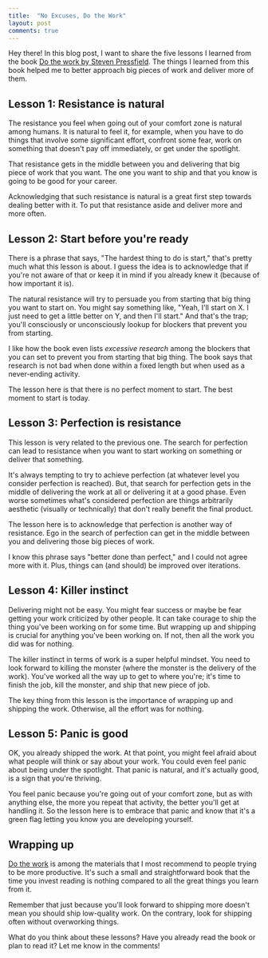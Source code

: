 ```yaml
---
title:  "No Excuses, Do the Work"
layout: post
comments: true
---
```


Hey there! In this blog post, I want to share the five lessons I learned from the book [Do the work by Steven Pressfield](https://blackirishbooks.com/product/do-the-work/). The things I learned from this book helped me to better approach big pieces of work and deliver more of them.



## Lesson 1: Resistance is natural

The resistance you feel when going out of your comfort zone is natural among humans. It is natural to feel it, for example, when you have to do things that involve some significant effort, confront some fear, work on something that doesn't pay off immediately, or get under the spotlight.

That resistance gets in the middle between you and delivering that big piece of work that you want. The one you want to ship and that you know is going to be good for your career.

Acknowledging that such resistance is natural is a great first step towards dealing better with it. To put that resistance aside and deliver more and more often.

## Lesson 2: Start before you're ready

There is a phrase that says, "The hardest thing to do is start," that's pretty much what this lesson is about. I guess the idea is to acknowledge that if you're not aware of that or keep it in mind if you already knew it (because of how important it is).

The natural resistance will try to persuade you from starting that big thing you want to start on. You might say something like, "Yeah, I'll start on X. I just need to get a little better on Y, and then I'll start." And that's the trap; you'll consciously or unconsciously lookup for blockers that prevent you from starting.

I like how the book even lists _ex​ces​sive research_ among the blockers that you can set to prevent you from starting that big thing. The book says that research is not bad when done within a fixed length but when used as a never-ending activity.

The lesson here is that there is no perfect moment to start. The best moment to start is today.

## Lesson 3: Perfection is resistance

This lesson is very related to the previous one. The search for perfection can lead to resistance when you want to start working on something or deliver that something.

It's always tempting to try to achieve perfection (at whatever level you consider perfection is reached). But, that search for perfection gets in the middle of delivering the work at all or delivering it at a good phase. Even worse sometimes what's considered perfection are things arbitrarily aesthetic (visually or technically) that don't really benefit the final product.

The lesson here is to acknowledge that perfection is another way of resistance. Ego in the search of perfection can get in the middle between you and delivering those big pieces of work.

I know this phrase says "better done than perfect," and I could not agree more with it. Plus, things can (and should) be improved over iterations.

## Lesson 4: Killer instinct

Delivering might not be easy. You might fear success or maybe be fear getting your work criticized by other people. It can take courage to ship the thing you've been working on for some time. But wrapping up and shipping is crucial for anything you've been working on. If not, then all the work you did was for nothing.

The killer instinct in terms of work is a super helpful mindset. You need to look forward to killing the monster (where the monster is the delivery of the work). You've worked all the way up to get to where you're; it's time to finish the job, kill the monster, and ship that new piece of job.

The key thing from this lesson is the importance of wrapping up and shipping the work. Otherwise, all the effort was for nothing.

## Lesson 5: Panic is good

OK, you already shipped the work. At that point, you might feel afraid about what people will think or say about your work. You could even feel panic about being under the spotlight. That panic is natural, and it's actually good, is a sign that you're thriving.

You feel panic because you're going out of your comfort zone, but as with anything else, the more you repeat that activity, the better you'll get at handling it. So the lesson  here is to embrace that panic and know that it's a green flag letting you know you are developing yourself.

## Wrapping up

[Do the work](https://blackirishbooks.com/product/do-the-work/) is among the materials that I most recommend to people trying to be more productive. It's such a small and straightforward book that the time you invest reading is nothing compared to all the great things you learn from it.

Remember that just because you'll look forward to shipping more doesn't mean you should ship low-quality work. On the contrary, look for shipping often without overworking things.

What do you think about these lessons?  Have you already read the book or plan to read it? Let me know in the comments!
